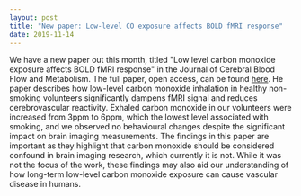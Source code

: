 ```yaml
---
layout: post
title: "New paper: Low-level CO exposure affects BOLD fMRI response"
date: 2019-11-14
---
```


We have a new paper out this month, titled "Low level carbon monoxide exposure affects BOLD fMRI response" in the Journal of Cerebral Blood Flow and Metabolism. The full paper, open access, can be found <a href="https://journals.sagepub.com/doi/full/10.1177/0271678X19887358">here</a>. He paper describes how low-level carbon monoxide inhalation in healthy non-smoking volunteers significantly dampens fMRI signal and reduces cerebrovascular reactivity. Exhaled carbon monoxide in our volunteers were increased from 3ppm to 6ppm, which the lowest level associated with smoking, and we observed no behavioural changes despite the significant impact on brain imaging measurements. The findings in this paper are important as they highlight that carbon monoxide should be considered confound in brain imaging research, which currently it is not. While it was not the focus of the work, these findings may also aid our understanding of how long-term low-level carbon monoxide exposure can cause vascular disease in humans.
